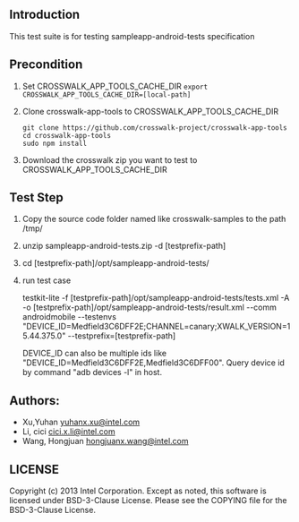 ## Introduction

This test suite is for testing sampleapp-android-tests specification

## Precondition

1. Set CROSSWALK_APP_TOOLS_CACHE_DIR
  ```export CROSSWALK_APP_TOOLS_CACHE_DIR=[local-path]```

2. Clone crosswalk-app-tools to CROSSWALK_APP_TOOLS_CACHE_DIR
   ```
   git clone https://github.com/crosswalk-project/crosswalk-app-tools
   cd crosswalk-app-tools
   sudo npm install
   ```
3. Download the crosswalk zip you want to test to CROSSWALK_APP_TOOLS_CACHE_DIR

## Test Step

1. Copy the source code folder named like crosswalk-samples to the path /tmp/

2. unzip sampleapp-android-tests<version>.zip -d [testprefix-path]

3. cd [testprefix-path]/opt/sampleapp-android-tests/

4. run test case

   testkit-lite -f [testprefix-path]/opt/sampleapp-android-tests/tests.xml -A
   -o [testprefix-path]/opt/sampleapp-android-tests/result.xml --comm androidmobile
   --testenvs "DEVICE_ID=Medfield3C6DFF2E;CHANNEL=canary;XWALK_VERSION=15.44.375.0"
   --testprefix=[testprefix-path]

   DEVICE_ID can also be multiple ids like "DEVICE_ID=Medfield3C6DFF2E,Medfield3C6DFF00".
   Query device id by command "adb devices -l" in host.

## Authors:

* Xu,Yuhan <yuhanx.xu@intel.com>
* Li, cici <cici.x.li@intel.com>
* Wang, Hongjuan <hongjuanx.wang@intel.com>

## LICENSE

Copyright (c) 2013 Intel Corporation.
Except as noted, this software is licensed under BSD-3-Clause License.
Please see the COPYING file for the BSD-3-Clause License.



